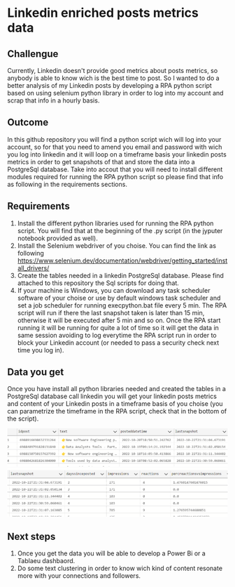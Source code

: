 # Linkedin enriched posts metrics data

## Challengue
Currently, Linkedin doesn't provide good metrics about posts metrics, so anybody is able to know wich is the best time to post. So I wanted to do a better analysis of my Linkedin posts by developing a RPA python script based on using selenium python library in order to log into my account and scrap that info in a hourly basis. 

## Outcome
In this github repository you will find a python script wich will log into your account, so for that you need to amend you email and password with wich you log into linkedin and it will loop on a timeframe basis your linkedin posts metrics in order to get snapshots of that and store the data into a PostgreSql database. Take into accout that you will need to install different modules required for running the RPA python script so please find that info as following in the requirements sections.

## Requirements
1. Install the different python libraries used for running the RPA python script. You will find that at the beginning of the .py script (in the jyputer notebook provided as well).
2. Install the Selenium webdriver of you choise. You can find the link as following
https://www.selenium.dev/documentation/webdriver/getting_started/install_drivers/
3. Create the tables needed in a linkedin PostgreSql database. Please find attached to this repository the Sql scripts for doing that. 
4. If your machine is Windows, you can download any task scheduler software of your choise or use by default windows task scheduler and set a job scheduler for running execpython.bat file every 5 min. The RPA script will run if there the last snapshot taken is later than 15 min, otherwise it will be executed after 5 min and so on. Once the RPA start running it will be running for quite a lot of time so it will get the data in same session avoiding to log everytime the RPA script run in order to block your Linkedin account (or needed to pass a security check next time you log in).

## Data you get
Once you have install all python libraries needed and created the tables in a PostgreSql database call linkedin you will get your linkedin posts metrics and content of your Linkedin posts in a timeframe basis of you choise (you can parametrize the timeframe in the RPA script, check that in the bottom of the script). 

<img src='images/snapshots posts content.png'></img>
<img src='images/snapshots post metrics.png'></img>

## Next steps
1. Once you get the data you will be able to develop a Power Bi or a Tablaeu dashbaord. 
2. Do some text clustering in order to know wich kind of content resonate more with your connections and followers. 
